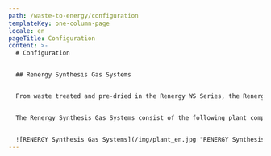 ```yaml
---
path: /waste-to-energy/configuration
templateKey: one-column-page
locale: en
pageTitle: Configuration
content: >-
  # Configuration


  ## Renergy Synthesis Gas Systems


  From waste treated and pre-dried in the Renergy WS Series, the Renergy SG Series generates a synthesis gas by applying oxygen separated in the Renergy LZ Series. The synthesis gas is utilised in the Renergy PP Series in gas engines which drive generators for electricity generation.


  The Renergy Synthesis Gas Systems consist of the following plant components:


  ![RENERGY Synthesis Gas Systems](/img/plant_en.jpg "RENERGY Synthesis Gas Systems")
---
```

